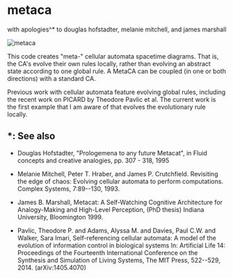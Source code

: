 metaca
======
with apologies^* to douglas hofstadter, melanie mitchell, and james marshall

![metaca](http://metameso.org/~joe/timesCA.png "MetaCA")

This code creates "meta-" cellular automata spacetime diagrams.  That
is, the CA's evolve their own rules locally, rather than evolving an
abstract state according to one global rule.  A MetaCA can be coupled
(in one or both directions) with a standard CA.

Previous work with cellular automata feature evolving global rules,
including the recent work on PICARD by Theodore Pavlic et al.  The
current work is the first example that I am aware of that evolves the
evolutionary rule locally.

## *: See also

- Douglas Hofstadter, "Prologemena to any future Metacat", in Fluid concepts and creative analogies, pp. 307 - 318, 1995

- Melanie Mitchell, Peter T. Hraber, and James P. Crutchfield. Revisiting the edge of chaos: Evolving cellular automata to perform computations. Complex Systems, 7:89--130, 1993.

- James B. Marshall, Metacat: A Self-Watching Cognitive Architecture for Analogy-Making and High-Level Perception, (PhD thesis) Indiana University, Bloomington 1999.

- Pavlic, Theodore P. and Adams, Alyssa M. and Davies, Paul C.W. and Walker, Sara Imari, Self-referencing cellular automata: A model of the evolution of information control in biological systems In: Artificial Life 14: Proceedings of the Fourteenth International Conference on the Synthesis and Simulation of Living Systems, The MIT Press, 522--529, 2014. (arXiv:1405.4070)
